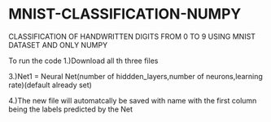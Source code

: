 # MNIST-CLASSIFICATION-NUMPY
CLASSIFICATION OF HANDWRITTEN DIGITS FROM 0 TO 9 USING MNIST DATASET AND ONLY NUMPY



To run the code
1.)Download all th three files



3.)Net1 = Neural Net(number of hiddden_layers,number of neurons,learning rate)(default already set)



4.)The new file will automatcally be saved with name with the first column being the labels predicted by the Net
